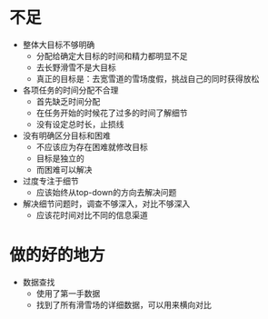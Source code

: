 # 不足

- 整体大目标不够明确
	- 分配给确定大目标的时间和精力都明显不足
	- 去长野滑雪不是大目标
	- 真正的目标是：去宽雪道的雪场度假，挑战自己的同时获得放松
- 各项任务的时间分配不合理
	- 首先缺乏时间分配
	- 在任务开始的时候花了过多的时间了解细节
	- 没有设定总时长，止损线
- 没有明确区分目标和困难
	- 不应该应为存在困难就修改目标
	- 目标是独立的
	- 而困难可以解决
- 过度专注于细节
	- 应该始终从top-down的方向去解决问题
- 解决细节问题时，调查不够深入，对比不够深入
	- 应该花时间对比不同的信息渠道


# 做的好的地方

- 数据查找
	- 使用了第一手数据
	- 找到了所有滑雪场的详细数据，可以用来横向对比